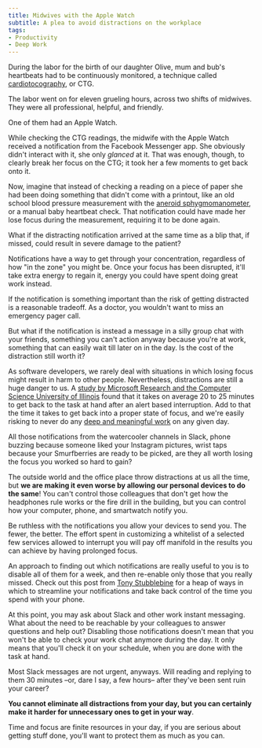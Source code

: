 ```yaml
---
title: Midwives with the Apple Watch
subtitle: A plea to avoid distractions on the workplace
tags:
- Productivity
- Deep Work
---
```


During the labor for the birth of our daughter Olive, mum and bub's heartbeats had to be continuously monitored, a technique called [cardiotocography](https://en.wikipedia.org/wiki/Cardiotocography), or CTG.

The labor went on for eleven grueling hours, across two shifts of midwives.
They were all professional, helpful, and friendly.

One of them had an Apple Watch.

While checking the CTG readings, the midwife with the Apple Watch received a notification from the Facebook Messenger app.
She obviously didn't interact with it, she only _glanced_ at it.
That was enough, though, to clearly break her focus on the CTG; it took her a few moments to get back onto it.

Now, imagine that instead of checking a reading on a piece of paper she had been doing something that didn't come with a printout, like an old school blood pressure measurement with the [aneroid sphygmomanometer](https://en.wikipedia.org/wiki/Sphygmomanometer), or a manual baby heartbeat check.
That notification could have made her lose focus during the measurement, requiring it to be done again.

What if the distracting notification arrived at the same time as a blip that, if missed, could result in severe damage to the patient?

Notifications have a way to get through your concentration, regardless of how "in the zone" you might be.
Once your focus has been disrupted, it'll take extra energy to regain it, energy you could have spent doing great work instead.

If the notification is something important than the risk of getting distracted is a reasonable tradeoff.
As a doctor, you wouldn't want to miss an emergency pager call.

But what if the notification is instead a message in a silly group chat with your friends, something you can't action anyway because you're at work, something that can easily wait till later on in the day.
Is the cost of the distraction still worth it?

As software developers, we rarely deal with situations in which losing focus might result in harm to other people. Nevertheless, distractions are still a huge danger to us.
A [study by Microsoft Research and the  Computer Science University of Illinois](http://erichorvitz.com/CHI_2007_Iqbal_Horvitz.pdf) found that it takes on average 20 to 25 minutes to get back to the task at hand after an alert based interruption.
Add to that the time it takes to get back into a proper state of focus, and we're easily risking to never do any [deep and meaningful work](https://geni.us/FITEF) on any given day.

All those notifications from the watercooler channels in Slack, phone buzzing because someone liked your Instagram pictures, wrist taps because your Smurfberries are ready to be picked, are they all worth losing the focus you worked so hard to gain?

The outside world and the office place throw distractions at us all the time, but **we are making it even worse by allowing our personal devices to do the same**!
You can't control those colleagues that don't get how the headphones rule works or the fire drill in the building, but you can control how your computer, phone, and smartwatch notify you.

Be ruthless with the notifications you allow your devices to send you.
The fewer, the better.
The effort spent in customizing a whitelist of a selected few services allowed to interrupt you will pay off manifold in the results you can achieve by having prolonged focus.

An approach to finding out which notifications are really useful to you is to disable all of them for a week, and then re-enable only those that you really missed.
Check out this post from [Tony Stubblebine](https://www.coach.me/tony) for a heap of ways in which to streamline your notifications and take back control of the time you spend with your phone.

At this point, you may ask about Slack and other work instant messaging. What about the need to be reachable by your colleagues to answer questions and help out?
Disabling those notifications doesn't mean that you won't be able to check your work chat anymore during the day.
It only means that you'll check it on your schedule, when you are done with the task at hand.

Most Slack messages are not urgent, anyways.
Will reading and replying to them 30 minutes –or, dare I say, a few hours– after they've been sent ruin your career?

**You cannot eliminate all distractions from your day, but you can certainly make it harder for unnecessary ones to get in your way**.

Time and focus are finite resources in your day, if you are serious about getting stuff done, you'll want to protect them as much as you can.
